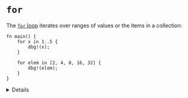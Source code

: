 # `for`

The [`for` loop](https://doc.rust-lang.org/std/keyword.for.html) iterates over
ranges of values or the items in a collection:

```rust,editable
fn main() {
    for x in 1..5 {
        dbg!(x);
    }

    for elem in [2, 4, 8, 16, 32] {
        dbg!(elem);
    }
}
```

<details>

- Under the hood `for` loops use a concept called "iterators" to handle
  iterating over different kinds of ranges/collections. Iterators will be
  discussed in more detail later.
- Note that the first `for` loop only iterates to `4`. Show the `1..=5` syntax
  for an inclusive range.

</details>
